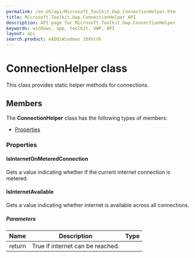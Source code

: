 ```yaml
---
permalink: /en-US/api/Microsoft_Toolkit_Uwp_ConnectionHelper.htm
title: Microsoft.Toolkit.Uwp.ConnectionHelper API 
description: API page for Microsoft.Toolkit.Uwp.ConnectionHelper
keywords: windows, app, toolkit, UWP, API
layout: api
search.product: eADQiWindows 10XVcnh
---
```



# ConnectionHelper class

This class provides static helper methods for connections.

## Members

The **ConnectionHelper** class has the following types of members:

* [Properties](#Properties)

### Properties

#### IsInternetOnMeteredConnection

Gets a value indicating whether if the current internet connection is metered.





#### IsInternetAvailable

Gets a value indicating whether internet is available across all connections.

##### Parameters



| Name | Description | Type || --- | --- | --- || return |True if internet can be reached. |



